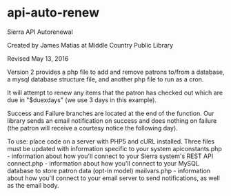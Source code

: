 # api-auto-renew
Sierra API Autorenewal

Created by James Matias at Middle Country Public Library

Revised May 13, 2016

Version 2 provides a php file to add and remove patrons to/from a database, a
mysql database structure file, and another php file to run as a cron.

It will attempt to renew any items that the patron has checked out which
are due in "$duexdays" (we use 3 days in this example).

Success and Failure branches are located at the end of the function.
Our library sends an email notification on success and does nothing on failure
(the patron will receive a courtesy notice the following day). 


To use: place code on a server with PHP5 and cURL installed.
Three files must be updated with information specific to your system
apiconstants.php - information about how you'll connect to your Sierra system's REST API
connect.php - information about how you'll connect to your MySQL database to store patron data (opt-in model)
mailvars.php - information about how you'll connect to your email server to send notifications, as well
as the email body.
